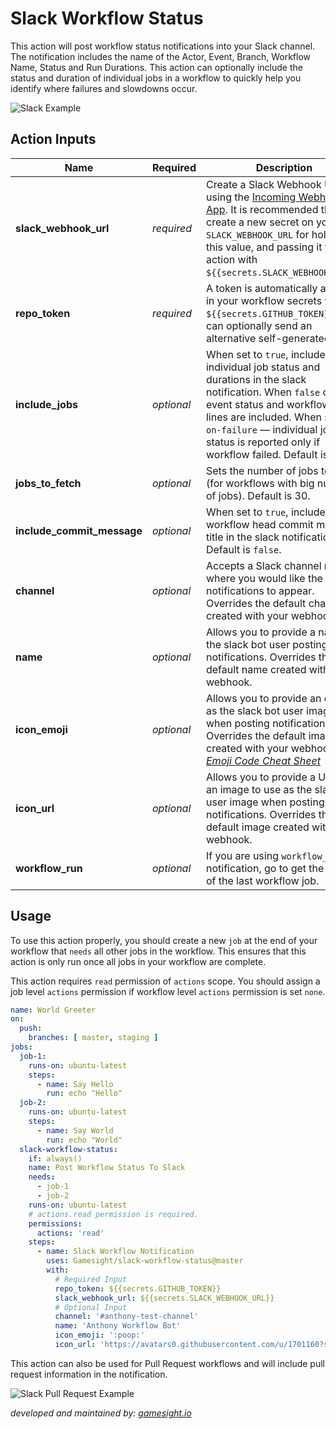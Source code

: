 # Slack Workflow Status
This action will post workflow status notifications into your Slack channel. The notification includes the name of the Actor, Event, Branch, Workflow Name, Status and Run Durations. This action can optionally include the status and duration of individual jobs in a workflow to quickly help you identify where failures and slowdowns occur.

<img src="./docs/images/example.png" title="Slack Example">

## Action Inputs

| Name                       | Required | Description |
|----------------------------| -------- | ----------- |
| **slack_webhook_url**      | _required_ | Create a Slack Webhook URL using the [Incoming Webhooks App](https://slack.com/apps/A0F7XDUAZ-incoming-webhooks?next_id=0). It is recommended that you create a new secret on your repo `SLACK_WEBHOOK_URL` for holding this value, and passing it to the action with `${{secrets.SLACK_WEBHOOK_URL}}`.
| **repo_token**             | _required_ | A token is automatically available in your workflow secrets var. `${{secrets.GITHUB_TOKEN}}`. You can optionally send an alternative self-generated token.
| **include_jobs**           | _optional_ | When set to `true`, include individual job status and durations in the slack notification. When `false` only the event status and workflow status lines are included. When set to `on-failure` — individual job status is reported only if workflow failed. Default is `true`.
| **jobs_to_fetch**           | _optional_ | Sets the number of jobs to fetch (for workflows with big number of jobs). Default is 30.
| **include_commit_message** | _optional_ | When set to `true`, include the workflow head commit message title in the slack notification. Default is `false`.
| **channel**                | _optional_ | Accepts a Slack channel name where you would like the notifications to appear. Overrides the default channel created with your webhook.
| **name**                   | _optional_ | Allows you to provide a name for the slack bot user posting the notifications. Overrides the default name created with your webhook.
| **icon_emoji**             | _optional_ | Allows you to provide an emoji as the slack bot user image when posting notifications. Overrides the default image created with your webhook. _[Emoji Code Cheat Sheet](https://www.webfx.com/tools/emoji-cheat-sheet/)_
| **icon_url**               | _optional_ | Allows you to provide a URL for an image to use as the slack bot user image when posting notifications. Overrides the default image created with your webhook.
| **workflow_run**           | _optional_ | If you are using `workflow_run` for notification, go to get the status of the last workflow job.


## Usage
To use this action properly, you should create a new `job` at the end of your workflow that `needs` all other jobs in the workflow. This ensures that this action is only run once all jobs in your workflow are complete.

This action requires `read` permission of `actions` scope. You should assign a job level `actions` permission if workflow level `actions` permission is set `none`.

```yaml
name: World Greeter
on:
  push:
    branches: [ master, staging ]
jobs:
  job-1:
    runs-on: ubuntu-latest
    steps:
      - name: Say Hello
        run: echo "Hello"
  job-2:
    runs-on: ubuntu-latest
    steps:
      - name: Say World
        run: echo "World"
  slack-workflow-status:
    if: always()
    name: Post Workflow Status To Slack
    needs:
      - job-1
      - job-2
    runs-on: ubuntu-latest
    # actions.read permission is required.
    permissions:
      actions: 'read'
    steps:
      - name: Slack Workflow Notification
        uses: Gamesight/slack-workflow-status@master
        with:
          # Required Input
          repo_token: ${{secrets.GITHUB_TOKEN}}
          slack_webhook_url: ${{secrets.SLACK_WEBHOOK_URL}}
          # Optional Input
          channel: '#anthony-test-channel'
          name: 'Anthony Workflow Bot'
          icon_emoji: ':poop:'
          icon_url: 'https://avatars0.githubusercontent.com/u/1701160?s=96&v=4'
```

This action can also be used for Pull Request workflows and will include pull request information in the notification.

<img src="./docs/images/example-pr.png" title="Slack Pull Request Example">


_developed and maintained by: [gamesight.io](https://gamesight.io)_
